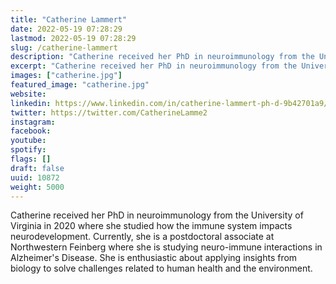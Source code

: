 ```yaml
---
title: "Catherine Lammert"
date: 2022-05-19 07:28:29
lastmod: 2022-05-19 07:28:29
slug: /catherine-lammert
description: "Catherine received her PhD in neuroimmunology from the University of Virginia in 2020 where she studied how the immune system impacts neurodevelopment. Currently, she is a postdoctoral associate at Northwestern Feinberg where she is studying neuro-immune interactions in Alzheimer’s Disease. She is enthusiastic about applying insights from biology to solve challenges related to human health and the environment."
excerpt: "Catherine received her PhD in neuroimmunology from the University of Virginia in 2020 where she studied how the immune system impacts neurodevelopment. Currently, she is a postdoctoral associate at Northwestern Feinberg where she is studying neuro-immune interactions in Alzheimer’s Disease. She is enthusiastic about applying insights from biology to solve challenges related to human health and the environment."
images: ["catherine.jpg"]
featured_image: "catherine.jpg"
website: 
linkedin: https://www.linkedin.com/in/catherine-lammert-ph-d-9b42701a9/
twitter: https://twitter.com/CatherineLamme2
instagram: 
facebook: 
youtube: 
spotify: 
flags: []
draft: false
uuid: 10872
weight: 5000
---
```

Catherine received her PhD in neuroimmunology from the University of
Virginia in 2020 where she studied how the immune system impacts
neurodevelopment. Currently, she is a postdoctoral associate at
Northwestern Feinberg where she is studying neuro-immune interactions in
Alzheimer's Disease. She is enthusiastic about applying insights from
biology to solve challenges related to human health and the environment.
